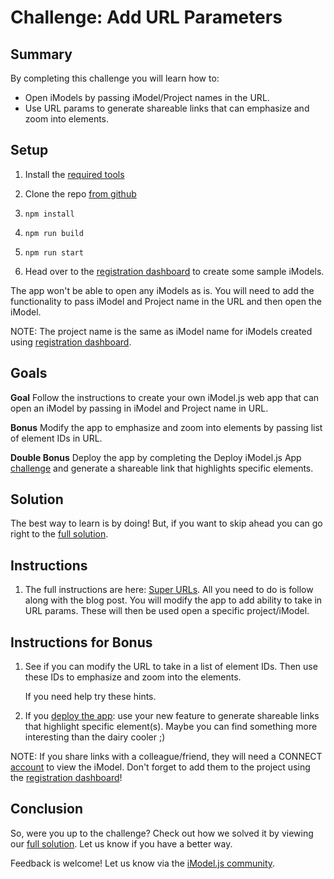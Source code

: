 # Challenge: Add URL Parameters

## Summary

By completing this challenge you will learn how to:
- Open iModels by passing iModel/Project names in the URL.
- Use URL params to generate shareable links that can emphasize and zoom into elements.

## Setup

1. Install the [required tools](https://www.imodeljs.org/getting-started/)

2. Clone the repo [from github](https://github.com/iModeljsJumpStart/challenge-add-url-params)

3. `npm install`

4. `npm run build`

5. `npm run start`

6. Head over to the [registration dashboard](https://www.imodeljs.org/getting-started/registration-dashboard/?tab=1) to create some sample iModels.

The app won't be able to open any iModels as is. You will need to add the functionality to pass iModel and Project name in the URL and then open the iModel.

NOTE: The project name is the same as iModel name for iModels created using [registration dashboard](https://www.imodeljs.org/getting-started/registration-dashboard/?tab=1).

## Goals

**Goal** Follow the instructions to create your own iModel.js web app that can open an iModel by passing in iModel and Project name in URL.

**Bonus** Modify the app to emphasize and zoom into elements by passing list of element IDs in URL.

**Double Bonus** Deploy the app by completing the Deploy iModel.js App [challenge](./challenge-deploy-imodeljs-app.md) and generate a shareable link that highlights specific elements.

## Solution

The best way to learn is by doing! But, if you want to skip ahead you can go right to the [full solution](https://github.com/iModeljsJumpStart/challenge-add-url-params-solution).

## Instructions

1. The full instructions are here: [Super URLs](https://medium.com/imodeljs/super-urls-a6eb6b275a9).  All you need to do is follow along with the blog post.  You will modify the app to add ability to take in URL params. These will then be used open a specific project/iModel.

## Instructions for Bonus

1. See if you can modify the URL to take in a list of element IDs. Then use these IDs to emphasize and zoom into the elements.

    If you need help try <a onclick="toggleHint('hints-1')">these hints</a>.
<div class="hint-group" id="hints-1" style="display:none">

<a onclick="toggleHint('hint-1-1')">Hint 1</a>
<div class="hint" id="hint-1-1" style="display:none">
You can view element IDs by opening the Chrome console (Ctrl+Shift+J) and clicking on an element.
</div>
<br>

<a onclick="toggleHint('hint-1-2')">Hint 2</a>
<div class="hint" id="hint-1-2" style="display:none">
Element IDs can be separated in URL by adding spaces between them. Parse the spaces later to create list of IDs.
</div>
<br>

<a onclick="toggleHint('hint-1-3')">Hint 3</a>
<div class="hint" id="hint-1-3" style="display:none">
API for <a href="https://www.imodeljs.org/reference/imodeljs-frontend/rendering/emphasizeelements/emphasizeelements/" target="_blank">emphasizing elements.</a>
</div>
<br>

<a onclick="toggleHint('hint-1-4')">Hint 4</a>
<div class="hint" id="hint-1-4" style="display:none">
API for <a href="https://www.imodeljs.org/reference/imodeljs-frontend/views/viewport/zoomtoelements/" target="_blank">zooming into elements.</a>
</div>
<br>

</div>

2. If you [deploy the app](./challenge-deploy-imodeljs-app.md): use your new feature to generate shareable links that highlight specific element(s).
Maybe you can find something more interesting than the dairy cooler ;)

NOTE: If you share links with a colleague/friend, they will need a CONNECT [account](https://ims.bentley.com/IMS/Account/Login) to view the iModel. Don't forget to add them to the project using the [registration dashboard](https://www.imodeljs.org/getting-started/registration-dashboard/?tab=1)!

## Conclusion

So, were you up to the challenge? Check out how we solved it by viewing our [full solution](https://github.com/iModeljsJumpStart/challenge-add-url-params-solution/blob/master/src/frontend/components/App.tsx).  Let us know if you have a better way.

Feedback is welcome! Let us know via the [iModel.js community](https://www.imodeljs.org/learning/communityresources/).

<script type="text/javascript">
    function toggleHint (hintId) {
        var hint = document.getElementById(hintId);
        if (hint.style.display === "none") {
        hint.style.display = "block";
        } else {
        hint.style.display = "none";
        }
    }
</script>

